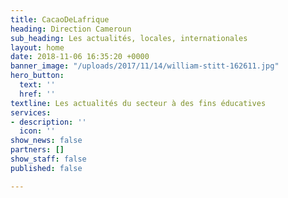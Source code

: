 ```yaml
---
title: CacaoDeLafrique
heading: Direction Cameroun
sub_heading: Les actualités, locales, internationales
layout: home
date: 2018-11-06 16:35:20 +0000
banner_image: "/uploads/2017/11/14/william-stitt-162611.jpg"
hero_button:
  text: ''
  href: ''
textline: Les actualités du secteur à des fins éducatives
services:
- description: ''
  icon: ''
show_news: false
partners: []
show_staff: false
published: false

---
```

